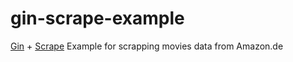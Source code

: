# gin-scrape-example
 [Gin](https://github.com/gin-gonic/gin) + [Scrape](https://github.com/yhat/scrape) Example for scrapping movies data from Amazon.de
